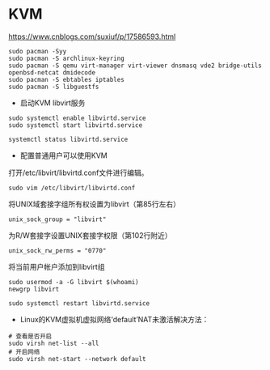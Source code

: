 # KVM
https://www.cnblogs.com/suxiuf/p/17586593.html

```shell
sudo pacman -Syy
sudo pacman -S archlinux-keyring
sudo pacman -S qemu virt-manager virt-viewer dnsmasq vde2 bridge-utils openbsd-netcat dmidecode
sudo pacman -S ebtables iptables
sudo pacman -S libguestfs
```

- 启动KVM libvirt服务
```shell
sudo systemctl enable libvirtd.service
sudo systemctl start libvirtd.service

systemctl status libvirtd.service
```

- 配置普通用户可以使用KVM

打开/etc/libvirt/libvirtd.conf文件进行编辑。
```shell
sudo vim /etc/libvirt/libvirtd.conf
```

将UNIX域套接字组所有权设置为libvirt（第85行左右）
```shell
unix_sock_group = "libvirt"
```

为R/W套接字设置UNIX套接字权限（第102行附近）

```shell
unix_sock_rw_perms = "0770"
```

将当前用户帐户添加到libvirt组

```shell
sudo usermod -a -G libvirt $(whoami)
newgrp libvirt

sudo systemctl restart libvirtd.service
```

- Linux的KVM虚拟机虚拟网络‘default’NAT未激活解决方法：
```shell
# 查看是否开启
sudo virsh net-list --all
# 开启网络
sudo virsh net-start --network default
```